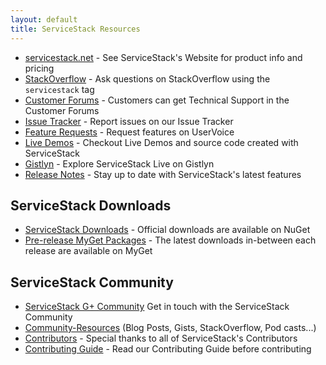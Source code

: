```yaml
---
layout: default
title: ServiceStack Resources
---
```


- [servicestack.net](http://www.servicestack.net/) - See ServiceStack's Website for product info and pricing 
- [StackOverflow](http://stackoverflow.com/search?q=servicestack) - Ask questions on StackOverflow using the `servicestack` tag
- [Customer Forums](https://forums.servicestack.net/) - Customers can get Technical Support in the Customer Forums
- [Issue Tracker](https://github.com/ServiceStack/Issues) - Report issues on our Issue Tracker
- [Feature Requests](http://servicestack.uservoice.com/forums/176786-feature-requests) - Request features on UserVoice
- [Live Demos](https://github.com/ServiceStackApps/LiveDemos) - Checkout Live Demos and source code created with ServiceStack
- [Gistlyn](http://gistlyn.com) - Explore ServiceStack Live on Gistlyn
- [Release Notes](https://servicestack.net/release-notes) - Stay up to date with ServiceStack's latest features

## ServiceStack Downloads

- [ServiceStack Downloads](https://servicestack.net/download) - Official downloads are available on NuGet
- [Pre-release MyGet Packages](/myget) - The latest downloads in-between each release are available on MyGet

## ServiceStack Community

- [ServiceStack G+ Community](https://plus.google.com/communities/112445368900682590445) Get in touch with the ServiceStack Community
- [Community-Resources](/community-resources) (Blog Posts, Gists, StackOverflow, Pod casts...)
- [Contributors](/contributors) - Special thanks to all of ServiceStack's Contributors
- [Contributing Guide](/contributing) - Read our Contributing Guide before contributing
